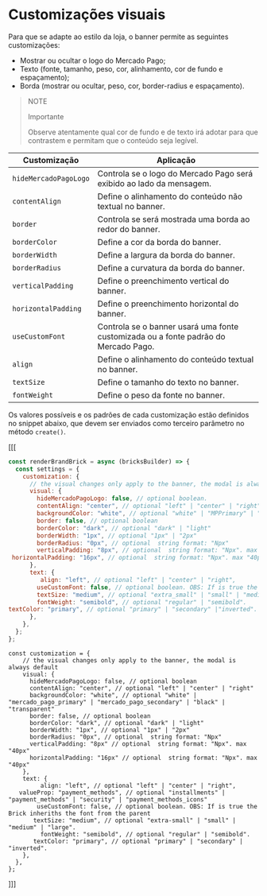 # Customizações visuais

Para que se adapte ao estilo da loja, o banner permite as seguintes customizações:

- Mostrar ou ocultar o logo do Mercado Pago;
- Texto (fonte, tamanho, peso, cor, alinhamento, cor de fundo e espaçamento);
- Borda (mostrar ou ocultar, peso, cor, border-radius e espaçamento).

> NOTE
> 
> Importante
>
> Observe atentamente qual cor de fundo e de texto irá adotar para que contrastem e permitam que o conteúdo seja legível.

| Customização | Aplicação|
|---|---|
|`hideMercadoPagoLogo` | Controla se o logo do Mercado Pago será exibido ao lado da mensagem.|
|`contentAlign` | Define o alinhamento do conteúdo não textual no banner.|
|`border` | Controla se será mostrada uma borda ao redor do banner.|
|`borderColor` | Define a cor da borda do banner.|
|`borderWidth` | Define a largura da borda do banner.|
|`borderRadius` | Define a curvatura da borda do banner.|
|`verticalPadding` |Define o preenchimento vertical do banner. |
|`horizontalPadding` | Define o preenchimento horizontal do banner.|
|`useCustomFont` |Controla se o banner usará uma fonte customizada ou a fonte padrão do Mercado Pago. |
|`align` | Define o alinhamento do conteúdo textual no banner.|
|`textSize` | Define o tamanho do texto no banner.|
|`fontWeight` | Define o peso da fonte no banner.|

Os valores possíveis e os padrões de cada customização estão definidos no snippet abaixo, que devem ser enviados como terceiro parâmetro no método `create()`.

[[[
```javascript
const renderBrandBrick = async (bricksBuilder) => {
  const settings = {
    customization: {
      // the visual changes only apply to the banner, the modal is always default
      visual: {
        hideMercadoPagoLogo: false, // optional boolean.
        contentAlign: "center", // optional "left" | "center" | "right".
        backgroundColor: "white", // optional "white" | "MPPrimary" | "MPSecondary" | "black" | "transparent"
        border: false, // optional boolean
        borderColor: "dark", // optional "dark" | "light"
        borderWidth: "1px", // optional "1px" | "2px"
        borderRadius: "0px", // optional  string format: "Npx"
        verticalPadding: "8px", // optional  string format: "Npx". max "40px"
 horizontalPadding: "16px", // optional  string format: "Npx". max "40px"
      },
      text: {
         align: "left", // optional "left" | "center" | "right",
        useCustomFont: false, // optional boolean. OBS: If is true the Brick inheriths the font from the parent
        textSize: "medium", // optional "extra_small" | "small" | "medium" | "large".
        fontWeight: "semibold", // optional "regular" | "semibold".
textColor: "primary", // optional "primary" | "secondary" |"inverted".
      },
    },
  };
};
```
```react-jsx
const customization = {
    // the visual changes only apply to the banner, the modal is always default
    visual: {
      hideMercadoPagoLogo: false, // optional boolean
      contentAlign: "center", // optional "left" | "center" | "right"
      backgroundColor: "white", // optional "white" | "mercado_pago_primary" | "mercado_pago_secondary" | "black" | "transparent"
      border: false, // optional boolean
      borderColor: "dark", // optional "dark" | "light"
      borderWidth: "1px", // optional "1px" | "2px"
      borderRadius: "0px", // optional  string format: "Npx"
      verticalPadding: "8px" // optional  string format: "Npx". max "40px"
      horizontalPadding: "16px" // optional  string format: "Npx". max "40px"
    },
    text: {
         align: "left", // optional "left" | "center" | "right",
   valueProp: "payment_methods", // optional "installments" | "payment_methods" | "security" | "payment_methods_icons"
        useCustomFont: false, // optional boolean. OBS: If is true the Brick inheriths the font from the parent
       textSize: "medium", // optional "extra-small" | "small" | "medium" | "large".
         fontWeight: "semibold", // optional "regular" | "semibold".
       textColor: "primary", // optional "primary" | "secondary" | "inverted".
    },
  },
};
```
]]]